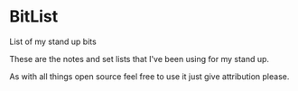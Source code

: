 # BitList
List of my stand up bits

These are the notes and set lists that I've been using for my stand up. 

As with all things open source feel free to use it just give attribution please. 
